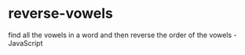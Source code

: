# reverse-vowels
 find all the vowels in a word and then reverse the order of the vowels - JavaScript
